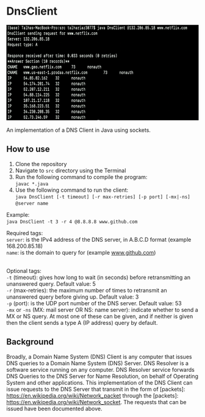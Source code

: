 # DnsClient

<img src="https://github.com/talha-riaz/DnsClient/blob/master/img/img1.png" height="250" width="650"/>

An implementation of a DNS Client in Java using sockets.

## How to use
1. Clone the repository
2. Navigate to `src` directory using the Terminal
3. Run the following command to compile the program: <br/>
`javac *.java`
4. Use the following command to run the client: <br/>
`java DnsClient [-t timeout] [-r max-retries] [-p port] [-mx|-ns] @server name`

Example: <br/>
`java DnsClient -t 3 -r 4 @8.8.8.8 www.github.com`

Required tags: <br/>
`server`: is the IPv4 address of the DNS server, in A.B.C.D format (example 168.200.85.18) <br/>
`name`: is the domain to query for (example www.github.com) <br/>
<br/>

Optional tags: <br/>
`-t` (timeout): gives how long to wait (in seconds) before retransmitting an unanswered query. Default value: 5 <br/>
`-r` (max-retries): the maximum number of times to retransmit an unanswered query before giving up. Default value: 3 <br/>
`-p` (port): is the UDP port number of the DNS server. Default value: 53 <br/>
`-mx` or `-ns` (MX: mail server OR NS: name server): indicate whether to send a MX or NS query. At most one of these can be given, and if neither is given then the client sends a type A (IP address) query by default. 

## Background
Broadly, a Domain Name System (DNS) Client is any computer that issues DNS queries to a Domain Name System (DNS) Server. DNS Resolver is a software service running on any computer. DNS Resolver service forwards DNS Queries to the DNS Server for Name Resolution, on behalf of Operating System and other applications.
This implementation of the DNS Client can issue requests to the DNS Server that transmit in the form of [packets]: https://en.wikipedia.org/wiki/Network_packet through the [packets]: https://en.wikipedia.org/wiki/Network_socket. The requests that can be issued have been documented above. 

